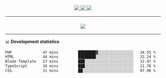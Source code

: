 <h3 align="center">
  <a href="https://github.com/hwalker928">
      <img src="https://img.shields.io/github/followers/hwalker928?label=Followers&style=for-the-badge&color=lightblue">
  </a>
  <a href="https://harryw.link/discord" alt="Discord">
      <img src="https://img.shields.io/discord/738451951758606336?label=discord&style=for-the-badge&color=lightblue"/>
  </a>
  <a href="https://harryw.link/sparked" alt="Sparked Host">
      <img src="https://img.shields.io/static/v1?label=Sponsor&message=Sparked%20Host&color=yellow&style=for-the-badge"/>
  </a>
</h3>

<hr>


<h3 align="center">
  <a href="https://github.com/hwalker928">
      <img src="https://github-profile-trophy.vercel.app/?username=hwalker928&no-bg=true&no-frame=true">
  </a>
</h3>


<hr>

📊 **Development statistics**

<!--START_SECTION:waka-->

```txt
PHP              47 mins         ████████▓░░░░░░░░░░░░░░░░   34.55 %
HTML             44 mins         ████████░░░░░░░░░░░░░░░░░   32.24 %
Blade Template   17 mins         ███░░░░░░░░░░░░░░░░░░░░░░   12.47 %
TypeScript       16 mins         ███░░░░░░░░░░░░░░░░░░░░░░   11.78 %
CSS              11 mins         ██░░░░░░░░░░░░░░░░░░░░░░░   07.96 %
```

<!--END_SECTION:waka-->
